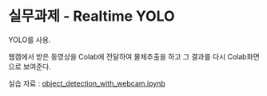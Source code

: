 # 실무과제 - Realtime YOLO


YOLO를 사용.

웹캠에서 받은 동영상을 Colab에 전달하여 물체추출을 하고
그 결과를 다시 Colab화면으로 보여준다.

실습 자료 : [object_detection_with_webcam.ipynb](deep_learning/object_detection_with_webcam.ipynb)